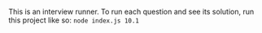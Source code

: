 This is an interview runner. To run each question and see its solution, run this project like so: 
```node index.js 10.1```